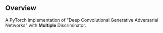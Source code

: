 ## Overview

A PyTorch implementation of "Deep Convolutional Generative Adversarial Networks" with **Multiple** Discriminator.